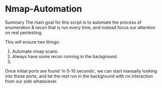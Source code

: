 # Nmap-Automation
Summary
The main goal for this script is to automate the process of enumeration & recon that is run every time, and instead focus our attention on real pentesting.

This will ensure two things:
1. Automate nmap scans.
2. Always have some recon running in the background.
3. 
Once initial ports are found 'in 5-10 seconds', we can start manually looking into those ports, and let the rest run in the background with no interaction from our side whatsoever.
